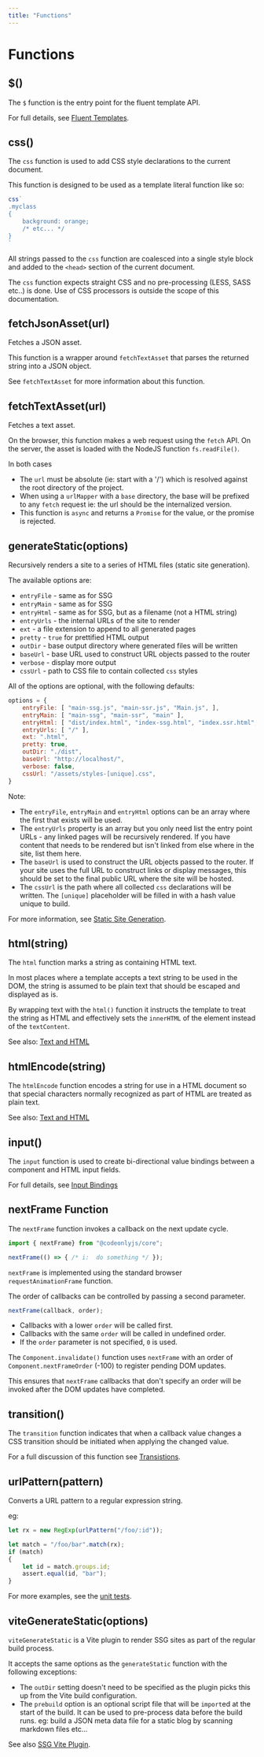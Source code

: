 ```yaml
---
title: "Functions"
---
```

# Functions

## $() 

The `$` function is the entry point for the fluent template API.

For full details, see [Fluent Templates](templateFluent).


## css()

The `css` function is used to add CSS style declarations to the current
document.

This function is designed to be used as a template literal function
like so:

```js
css`
.myclass
{
    background: orange;
    /* etc... */
}
`
```

All strings passed to the `css` function are coalesced into a single
style block and added to the `<head>` section of the current document.

The `css` function expects straight CSS and no pre-processing (LESS, 
SASS etc..) is done.  Use of CSS processors is outside the scope
of this documentation.


## fetchJsonAsset(url)

Fetches a JSON asset.

This function is a wrapper around `fetchTextAsset` that parses the
returned string into a JSON object.

See `fetchTextAsset` for more information about this function.



## fetchTextAsset(url)

Fetches a text asset.

On the browser, this function makes a web request using the `fetch` API. 
On the server, the asset is loaded with the NodeJS function `fs.readFile()`.

In both cases 

* The `url` must be absolute (ie: start with a '/') which is resolved 
  against the root directory of the project.
* When using a `urlMapper` with a `base` directory, the base will be
  prefixed to any `fetch` request ie: the url should be the internalized
  version.
* This function is `async` and returns a `Promise` for the value, or 
  the promise is rejected.


## generateStatic(options)

Recursively renders a site to a series of HTML files 
(static site generation).

The available options are:

* `entryFile` - same as for SSG
* `entryMain` - same as for SSG
* `entryHtml` - same as for SSG, but as a filename (not a HTML string)
* `entryUrls` - the internal URLs of the site to render
* `ext` - a file extension to append to all generated pages
* `pretty` - `true` for prettified HTML output
* `outDir` - base output directory where generated files will be written
* `baseUrl` - base URL used to construct URL objects passed to the router
* `verbose` - display more output
* `cssUrl` - path to CSS file to contain collected `css` styles

All of the options are optional, with the following defaults:

```js
options = {
    entryFile: [ "main-ssg.js", "main-ssr.js", "Main.js", ],
    entryMain: [ "main-ssg", "main-ssr", "main" ],
    entryHtml: [ "dist/index.html", "index-ssg.html", "index.ssr.html", "index.html" ],
    entryUrls: [ "/" ],
    ext: ".html",
    pretty: true,
    outDir: "./dist",
    baseUrl: "http://localhost/",
    verbose: false,
    cssUrl: "/assets/styles-[unique].css",
}
```

Note: 

* The `entryFile`, `entryMain` and `entryHtml` options can be an array where the
  first that exists will be used.
* The `entryUrls` property is an array but you only need list the entry point 
  URLs - any linked pages will be recursively rendered.  If you have content 
  that needs to be rendered but isn't linked from else where in the site, 
  list them here.
* The `baseUrl` is used to construct the URL objects passed to the router.  If 
  your site uses the full URL to construct links or display messages, this should
  be set to the final public URL where the site will be hosted.
* The `cssUrl` is the path where all collected `css` declarations will be written.
  The `[unique]` placeholder will be filled in with a hash value unique to build.

For more information, see [Static Site Generation](renderSSG).

## html(string)

The `html` function marks a string as containing HTML text.

In most places where a template accepts a text string to be used in the
DOM, the string is assumed to be plain text that should be escaped and 
displayed as is.

By wrapping text with the `html()` function it instructs the template
to treat the string as HTML and effectively sets the `innerHTML` of the
element instead of the `textContent`.

See also: [Text and HTML](templateText)


## htmlEncode(string)

The `htmlEncode` function encodes a string for use in a HTML document so 
that special characters normally recognized as part of HTML are treated
as plain text.

See also: [Text and HTML](templateText)



## input()

The `input` function is used to create bi-directional value bindings
between a component and HTML input fields.

For full details, see [Input Bindings](templateInput)


## nextFrame Function

The `nextFrame` function invokes a callback on the next update cycle.

```js
import { nextFrame} from "@codeonlyjs/core";

nextFrame(() => { /* i:  do something */ });
```

`nextFrame` is implemented using the standard browser `requestAnimationFrame` function.

The order of callbacks can be controlled by passing a second parameter.

```js
nextFrame(callback, order);
```

* Callbacks with a lower `order` will be called first.
* Callbacks with the same `order` will be called in undefined order. 
* If the `order` parameter is not specified, `0` is used.

The `Component.invalidate()` function uses `nextFrame` with an order of 
`Component.nextFrameOrder` (-100) to register pending DOM updates.

This ensures that `nextFrame` callbacks that don't specify an order
will be invoked after the DOM updates have completed.




## transition()

The `transition` function indicates that when a callback value changes
a CSS transition should be initiated when applying the changed value.

For a full discussion of this function see [Transistions](templateTransitions).



## urlPattern(pattern)

Converts a URL pattern to a regular expression string.

eg: 

```js
let rx = new RegExp(urlPattern("/foo/:id"));

let match = "/foo/bar".match(rx);
if (match)
{
    let id = match.groups.id;
    assert.equal(id, "bar");
}
```

For more examples, see the [unit tests](https://github.com/codeonlyjs/core/blob/main/test/urlPattern.js).


## viteGenerateStatic(options)

`viteGenerateStatic` is a Vite plugin to render SSG sites as part of the regular
build process.

It accepts the same options as the `generateStatic` function with the following
exceptions:

* The `outDir` setting doesn't need to be specified as the plugin picks 
  this up from the Vite build configuration.
* The `prebuild` option is an optional script file that will be `import`ed
  at the start of the build.  It can be used to pre-process data before the
  build runs.  eg: build a JSON meta data file for a static blog by scanning
  markdown files etc...

See also [SSG Vite Plugin](renderSSG#vite-plugin).